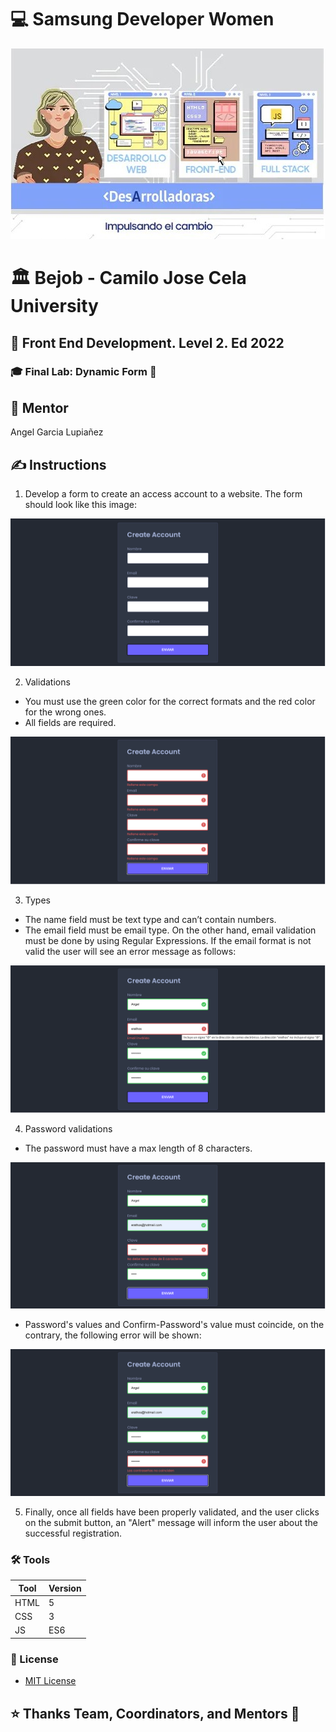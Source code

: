 # 💻 Samsung Developer Women

![Samsung-developers](./images/20222_desarrolladoras.jpg)

# 🏛️ Bejob - Camilo Jose Cela University

## 📜 Front End Development. Level 2. Ed 2022

### 🎓 Final Lab: Dynamic Form 📝

## 🤵 Mentor

Angel Garcia Lupiañez

## ✍ Instructions

1. Develop a form to create an access account to a website. The form should look like this image:

![first-preview](./images/lab2image1.png)

2. Validations

- You must use the green color for the correct formats and the red color for the wrong ones.
- All fields are required.

![validations](./images/lab2image2.png)

3. Types

- The name field must be text type and can’t contain numbers.
- The email field must be email type. On the other hand, email validation must be done by using Regular Expressions. If the email format is not valid the user will see an error message as follows:

![email-validation](./images/lab2image3.png)

4. Password validations

- The password must have a max length of 8 characters.

![password-validation](./images/lab2image4.png)

- Password's values and Confirm-Password's value must coincide, on the contrary, the following error will be shown:

![pass-confirmation](images/lab2image5.png)

5. Finally, once all fields have been properly validated, and the user clicks on the submit button, an "Alert" message will inform the user about the successful registration.

### 🛠 Tools

| Tool | Version |
| ---- | ------- |
| HTML | 5       |
| CSS  | 3       |
| JS   | ES6     |

### 🔑 License

- [MIT License](LICENSE)

## ⭐ Thanks Team, Coordinators, and Mentors 🏅
